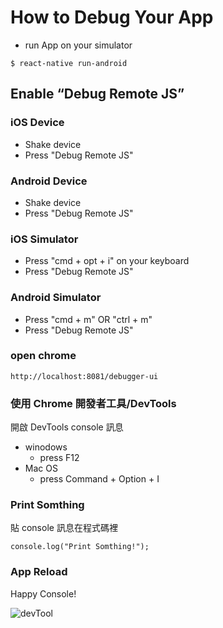 # How to Debug Your App

- run App on your simulator
```
$ react-native run-android
```

## Enable “Debug Remote JS”
### iOS Device
- Shake device
- Press "Debug Remote JS"

### Android Device
- Shake device
- Press "Debug Remote JS"


### iOS Simulator
- Press "cmd + opt + i" on your keyboard
- Press "Debug Remote JS"

### Android Simulator
- Press "cmd + m" OR "ctrl + m"
- Press "Debug Remote JS"  

### open chrome 
`http://localhost:8081/debugger-ui`

### 使用 Chrome 開發者工具/DevTools
開啟 DevTools console 訊息
* winodows
    * press F12
* Mac OS
    * press  Command + Option + I



### Print Somthing
貼 console 訊息在程式碼裡
```
console.log("Print Somthing!");
```

### App Reload
Happy Console!

![devTool](https://i.imgur.com/6iHawaF.png)

